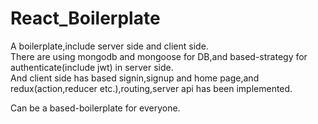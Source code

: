 # React_Boilerplate
A boilerplate,include server side and client side. <br/>
There are using mongodb and mongoose for DB,and based-strategy for authenticate(include jwt) in server side. <br/>
And client side has based signin,signup and home page,and redux(action,reducer etc.),routing,server api has been implemented. <br/>

Can be a based-boilerplate for everyone. <br/>


